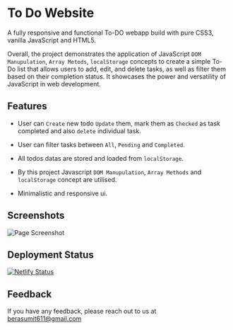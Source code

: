 
# To Do Website
A fully responsive and functional To-DO webapp build with pure CSS3, vanilla JavaScript and HTML5.

Overall, the project demonstrates the application of JavaScript `DOM Manupulation`, `Array Metods`, `localStorage` concepts to create a simple To-Do list that allows users to add, edit, and delete tasks, as well as filter them based on their completion status. It showcases the power and versatility of JavaScript in web development.

## Features 

- User can `Create` new todo `Update` them, mark them as `Checked` as task completed and also `delete` individual task.

- User can filter tasks between `All`, `Pending` and `Completed`.

- All todos datas are stored and loaded from `localStorage`.

- By this project Javascript `DOM Manupulation`, `Array Methods` and `localStorage` concept are utilised.
- Minimalistic and responsive ui.
## Screenshots

![Page Screenshot](https://github.com/berasumit611/JavaScript-TODO-Website/assets/86337318/5165b1e9-13c1-4a02-a63d-60178d07cdba)
## Deployment Status


[![Netlify Status](https://api.netlify.com/api/v1/badges/94632b96-1671-46e4-86ff-6d85a3a80dc7/deploy-status)](https://app.netlify.com/sites/todo-website-bs611/deploys)
## Feedback

If you have any feedback, please reach out to us at berasumit611@gmail.com

